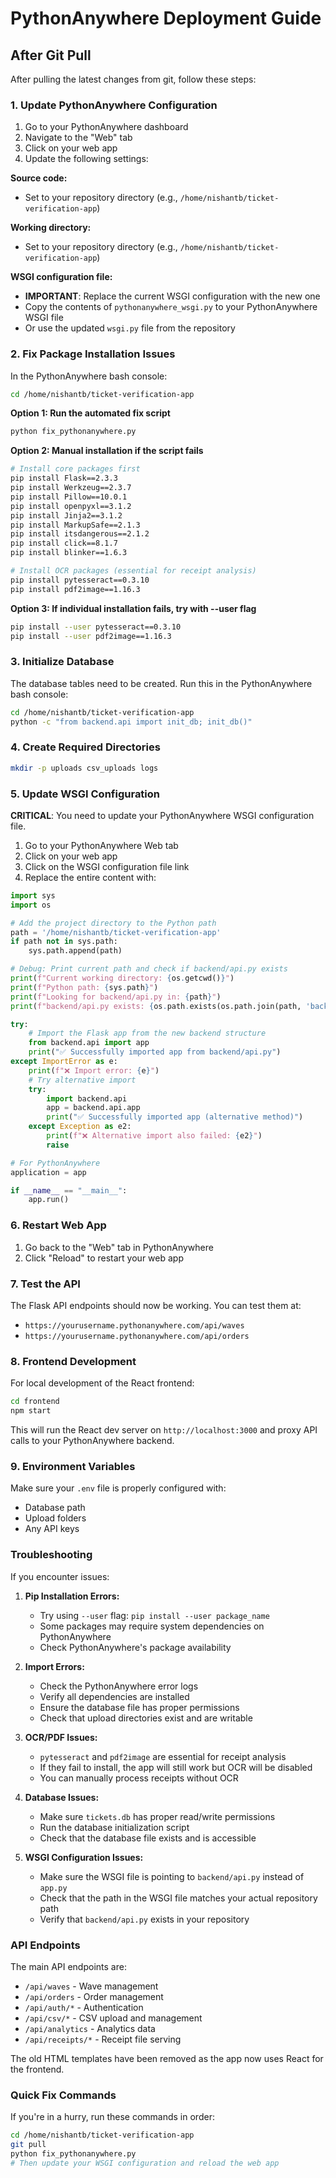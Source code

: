 # PythonAnywhere Deployment Guide

## After Git Pull

After pulling the latest changes from git, follow these steps:

### 1. Update PythonAnywhere Configuration

1. Go to your PythonAnywhere dashboard
2. Navigate to the "Web" tab
3. Click on your web app
4. Update the following settings:

**Source code:**
- Set to your repository directory (e.g., `/home/nishantb/ticket-verification-app`)

**Working directory:**
- Set to your repository directory (e.g., `/home/nishantb/ticket-verification-app`)

**WSGI configuration file:**
- **IMPORTANT**: Replace the current WSGI configuration with the new one
- Copy the contents of `pythonanywhere_wsgi.py` to your PythonAnywhere WSGI file
- Or use the updated `wsgi.py` file from the repository

### 2. Fix Package Installation Issues

In the PythonAnywhere bash console:

```bash
cd /home/nishantb/ticket-verification-app
```

**Option 1: Run the automated fix script**
```bash
python fix_pythonanywhere.py
```

**Option 2: Manual installation if the script fails**
```bash
# Install core packages first
pip install Flask==2.3.3
pip install Werkzeug==2.3.7
pip install Pillow==10.0.1
pip install openpyxl==3.1.2
pip install Jinja2==3.1.2
pip install MarkupSafe==2.1.3
pip install itsdangerous==2.1.2
pip install click==8.1.7
pip install blinker==1.6.3

# Install OCR packages (essential for receipt analysis)
pip install pytesseract==0.3.10
pip install pdf2image==1.16.3
```

**Option 3: If individual installation fails, try with --user flag**
```bash
pip install --user pytesseract==0.3.10
pip install --user pdf2image==1.16.3
```

### 3. Initialize Database

The database tables need to be created. Run this in the PythonAnywhere bash console:

```bash
cd /home/nishantb/ticket-verification-app
python -c "from backend.api import init_db; init_db()"
```

### 4. Create Required Directories

```bash
mkdir -p uploads csv_uploads logs
```

### 5. Update WSGI Configuration

**CRITICAL**: You need to update your PythonAnywhere WSGI configuration file. 

1. Go to your PythonAnywhere Web tab
2. Click on your web app
3. Click on the WSGI configuration file link
4. Replace the entire content with:

```python
import sys
import os

# Add the project directory to the Python path
path = '/home/nishantb/ticket-verification-app'
if path not in sys.path:
    sys.path.append(path)

# Debug: Print current path and check if backend/api.py exists
print(f"Current working directory: {os.getcwd()}")
print(f"Python path: {sys.path}")
print(f"Looking for backend/api.py in: {path}")
print(f"backend/api.py exists: {os.path.exists(os.path.join(path, 'backend', 'api.py'))}")

try:
    # Import the Flask app from the new backend structure
    from backend.api import app
    print("✅ Successfully imported app from backend/api.py")
except ImportError as e:
    print(f"❌ Import error: {e}")
    # Try alternative import
    try:
        import backend.api
        app = backend.api.app
        print("✅ Successfully imported app (alternative method)")
    except Exception as e2:
        print(f"❌ Alternative import also failed: {e2}")
        raise

# For PythonAnywhere
application = app

if __name__ == "__main__":
    app.run()
```

### 6. Restart Web App

1. Go back to the "Web" tab in PythonAnywhere
2. Click "Reload" to restart your web app

### 7. Test the API

The Flask API endpoints should now be working. You can test them at:
- `https://yourusername.pythonanywhere.com/api/waves`
- `https://yourusername.pythonanywhere.com/api/orders`

### 8. Frontend Development

For local development of the React frontend:

```bash
cd frontend
npm start
```

This will run the React dev server on `http://localhost:3000` and proxy API calls to your PythonAnywhere backend.

### 9. Environment Variables

Make sure your `.env` file is properly configured with:
- Database path
- Upload folders
- Any API keys

### Troubleshooting

If you encounter issues:

1. **Pip Installation Errors:**
   - Try using `--user` flag: `pip install --user package_name`
   - Some packages may require system dependencies on PythonAnywhere
   - Check PythonAnywhere's package availability

2. **Import Errors:**
   - Check the PythonAnywhere error logs
   - Verify all dependencies are installed
   - Ensure the database file has proper permissions
   - Check that upload directories exist and are writable

3. **OCR/PDF Issues:**
   - `pytesseract` and `pdf2image` are essential for receipt analysis
   - If they fail to install, the app will still work but OCR will be disabled
   - You can manually process receipts without OCR

4. **Database Issues:**
   - Make sure `tickets.db` has proper read/write permissions
   - Run the database initialization script
   - Check that the database file exists and is accessible

5. **WSGI Configuration Issues:**
   - Make sure the WSGI file is pointing to `backend/api.py` instead of `app.py`
   - Check that the path in the WSGI file matches your actual repository path
   - Verify that `backend/api.py` exists in your repository

### API Endpoints

The main API endpoints are:
- `/api/waves` - Wave management
- `/api/orders` - Order management  
- `/api/auth/*` - Authentication
- `/api/csv/*` - CSV upload and management
- `/api/analytics` - Analytics data
- `/api/receipts/*` - Receipt file serving

The old HTML templates have been removed as the app now uses React for the frontend.

### Quick Fix Commands

If you're in a hurry, run these commands in order:

```bash
cd /home/nishantb/ticket-verification-app
git pull
python fix_pythonanywhere.py
# Then update your WSGI configuration and reload the web app
``` 